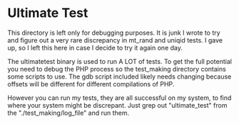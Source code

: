 # Ultimate Test

This directory is left only for debugging purposes. It is junk I wrote to try
and figure out a very rare discrepancy in mt_rand and uniqid tests. I gave up,
so I left this here in case I decide to try it again one day.

The ultimatetest binary is used to run A LOT of tests. To get the full
potential you need to debug the PHP process so the test_making directory
contains some scripts to use. The gdb script included likely needs changing
because offsets will be different for different compilations of PHP.

However you can run my tests, they are all successful on my system, to find
where your system might be discrepant. Just grep out "ultimate_test" from the
"./test_making/log_file" and run them. 
